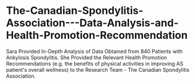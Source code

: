 # The-Canadian-Spondylitis-Association---Data-Analysis-and-Health-Promotion-Recommendation
Sara Provided In-Depth Analysis of Data Obtained from 840 Patients with Ankylosis Spondylitis. She Provided the Relevant Health Promotion Recommendations (e.g. the benefits of physical activities in improving AS patient's overall wellness) to the Research Team - The Canadian Spondylitis Association.
 
